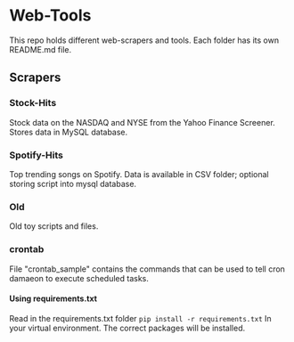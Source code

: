 # Web-Tools

This repo holds different web-scrapers and tools. Each folder has its own README.md file.

## Scrapers
### Stock-Hits 
Stock data on the NASDAQ and NYSE from the Yahoo Finance Screener. Stores data in MySQL database. 

### Spotify-Hits 
Top trending songs on Spotify. Data is available in CSV folder; optional storing script into mysql database.

### Old
Old toy scripts and files.

### crontab
File "crontab\_sample" contains the commands that can be used to tell cron damaeon to
execute scheduled tasks.

#### Using requirements.txt
Read in the requirements.txt folder
`pip install -r requirements.txt`
In your virtual environment. The correct packages will be installed. 
